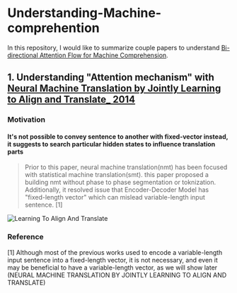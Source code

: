 # Understanding-Machine-comprehention

In this repository, I would like to summarize couple papers to understand [Bi-directional Attention Flow for Machine Comprehension](https://arxiv.org/abs/1611.01603).
## 1. Understanding "Attention mechanism" with [Neural Machine Translation by Jointly Learning to Align and Translate_ 2014](https://arxiv.org/abs/1409.0473)

### Motivation
#### It's not possible to convey sentence to another with fixed-vector instead, it suggests to search particular hidden states to influence translation parts
> Prior to this paper, neural machine translation(nmt) has been focused with statistical machine translation(smt). this paper proposed a building nmt without phase to phase segmentation or toknization. Additionally, it resolved issue that Encoder-Decoder Model has "fixed-length vector" which can mislead variable-length input sentence. [1]

![Learning To Align And Translate](https://image.slidesharecdn.com/summarizationforh2omeetup12sep2017final-170918200049/95/the-magic-of-text-summarization-using-deep-networks-9-638.jpg?cb=1513351713 "Learning To Align And Translate")

### Reference
[1] Although most of the previous works used to encode a variable-length input sentence into a fixed-length vector, it is not necessary, and even it may be beneficial to have a variable-length vector, as we will show later (NEURAL MACHINE TRANSLATION BY JOINTLY LEARNING TO ALIGN AND TRANSLATE)
